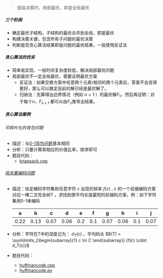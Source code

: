 
>  面临决策时，局部最优，即是全局最优

##### 三个阶段

- 确定最优子结构，子结构的最优合并到全局，即是最优
- 构建决策关键，包含所有子问题的最优决策
- 判断是否贪心算法结果即是问题的最优结果，一般使用反证法

##### 贪心算法的优劣

- 简单易实现、一般时间复杂度较低，解决局部最优问题
- 局部最优不一定全局最优，需要证明最优方案
  - 反证法：如果交换方案中任意两个元素/相邻的两个元素后，答案不会变得更好，那么可以推定目前的解已经是最优解了。
  - 归纳法：先算得出边界情况（例如 $n=1$ ）的最优解$F_1$，然后再证明：对于每个$n$，$F_{n+1}$ 都可以由$F_n$推导出结果。


##### 贪心算法案例

###### 可碎片化的背包问题

- 描述：与[0-1背包问题](./dynamic_programing#0-1背包问题)基本相同
- 分析：只要计算其相应的价值比率，排序即可
- 题目代码：
  - [knapsack.cpp](https://github.com/Chenpeel/Codes/tree/master/Cpp/algo_codes/knapsack.cpp) 



###### <a  href="#huffman">哈夫曼编码问题</a>

- 描述：给定编码字符集和任意字符 $c$ 出现的频率 $f(c)$ ,  $c$ 的一个前缀编码方案 对应一棵二叉完全树T ，求找到使平均长度最短的前缀码方案，例：如下字符集用0-1串编码

  | a    | b    | c    | d    | e    | f    | g    | h    | i    | j    |
  | ---- | ---- | ---- | ---- | ---- | ---- | ---- | ---- | ---- | ---- |
  | 0.22 | 0.13 | 0.07 | 0.06 | 0.2  | 0.1  | 0.07 | 0.06 | 0.1  | 0.07 |

- 分析：字符在T中的深度记为： $d_T(c)$  ，平均码长  $B(T) = \sum\limits_{\begin{subarray}{1} c \in C \end{subarray}} {f(c) \cdot d_T(c)}$

- 题目代码：

  - [huffmancode.cpp](https://github.com/Chenpeel/Codes/tree/master/Cpp/algo_codes/huffmancode.cpp)
  - [huffmancode.py](https://github.com/Chenpeel/Codes/tree/master/Python/algo_codes/huffmancode.py)














